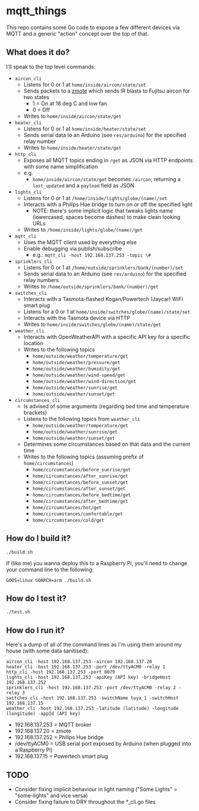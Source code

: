 # mqtt_things

This repo contains some Go code to expose a few different devices via MQTT and a generic "action" concept over the top of that. 

## What does it do?

I'll speak to the top level commands:

- `aircon_cli`
    - Listens for 0 or 1 at `home/inside/aircon/state/set`
    - Sends packets to a [zmote](https://www.zmote.io) which sends IR blasts to Fujitsu aircon for two states
        - 1 = On at 18 deg C and low fan
        - 0 = Off
    - Writes to `home/inside/aircon/state/get`
- `heater_cli`
    - Listens for 0 or 1 at `home/inside/heater/state/set`
    - Sends serial data to an Arduino (see `res/arduino`) for the specified relay number
    - Writes to `home/inside/heater/state/get`
- `http_cli`
    - Exposes all MQTT topics ending in `/get` as JSON via HTTP endpoints with some name simplification
    - e.g.
        - `home/inside/aircon/state/get` becomes `/aircon`; returning a `last_updated` and a `payload` field as JSON 
- `lights_cli`
    - Listens for 0 or 1 at `/home/inside/lights/globe/(name)/set`
    - Interacts with a Philips Hue bridge to turn on or off the specified light
        - NOTE: there's some implicit logic that tweaks lights name (lowercased, spaces become dashes) to make clean looking URLs
    - Writes to `/home/inside/lights/globe/(name)/get`
- `mqtt_cli`
    - Uses the MQTT client used by everything else
    - Enable debugging via publish/subscribe
        - e.g.: `mqtt_cli -host 192.168.137.253 -topic \#`
- `sprinklers_cli`
    - Listens for 0 or 1 at `/home/outside/sprinklers/bank/(number)/set`
    - Sends serial data to an Arduino (see `res/arduino`) for the specified relay numbers
    - Writes to `/home/outside/sprinklers/bank/(number)/get`
- `switches_cli`
    - Interacts with a Tasmota-flashed Kogan/Powertech (Jaycar) WiFi smart plug
    - Listens for a 0 or 1 at `home/inside/switches/globe/(name)/state/set`
    - Interacts with the Tasmota device via HTTP
    - Writes to `home/inside/switches/globe/(name)/state/get` 
- `weather_cli`
    - Interacts with OpenWeatherAPI with a specific API key for a specific location
    - Writes to the following topics
        - `home/outside/weather/temperature/get`
        - `home/outside/weather/pressure/get`
        - `home/outside/weather/humidity/get`
        - `home/outside/weather/wind-speed/get`
        - `home/outside/weather/wind-direction/get`
        - `home/outside/weather/sunrise/get`
        - `home/outside/weather/sunset/get`
- `circumstances_cli`
    - Is advised of some arguments (regarding bed time and temperature brackets)
    - Listens to the following topics from `weather_cli`
        - `home/outside/weather/temperature/get`
        - `home/outside/weather/sunrise/get`
        - `home/outside/weather/sunset/get`
    - Determines some circumstances based on that data and the current time
    - Writes to the following topics (assuming prefix of `home/circumstances`)
        - `home/circumstances/before_sunrise/get`
        - `home/circumstances/after_sunrise/get`
        - `home/circumstances/before_sunset/get`
        - `home/circumstances/after_sunset/get`
        - `home/circumstances/before_bedtime/get`
        - `home/circumstances/after_bedtime/get`
        - `home/circumstances/hot/get`
        - `home/circumstances/comfortable/get`
        - `home/circumstances/cold/get`

## How do I build it?

    ./build.sh
    
If (like me) you wanna deploy this to a Raspberry Pi, you'll need to change your command line to the following:

    GOOS=linux GOARCH=arm ./build.sh

## How do I test it?

    ./test.sh

## How do I run it?

Here's a dump of all of the command lines as I'm using them around my house (with some data sanitised):

    aircon_cli -host 192.168.137.253 -aircon 192.168.137.20
    heater_cli -host 192.168.137.253 -port /dev/ttyACM0 -relay 1
    http_cli -host 192.168.137.253 -port 8079
    lights_cli -host 192.168.137.253 -apiKey (API key) -bridgeHost 192.168.137.252
    sprinklers_cli -host 192.168.137.253 -port /dev/ttyACM0 -relay 2 -relay 3
    switches_cli -host 192.168.137.253 -switchName tuya_1 -switchHost 192.168.137.15
    weather_cli -host 192.168.137.253 -latitude (latitude) -longitude (longitude) -appId (API key)

- 192.168.137.253 = MQTT broker
- 192.168.137.20 = zmote
- 192.168.137.252 = Philips Hue bridge
- /dev/ttyACM0 = USB serial port exposed by Arduino (when plugged into a Raspberry Pi)
- 192.168.137.15 = Powertech smart plug

## TODO

- Consider fixing implicit behaviour in light naming ("Some Lights" = "some-lights" and vice versa)
- Consider fixing failure to DRY throughout the *_cli.go files
